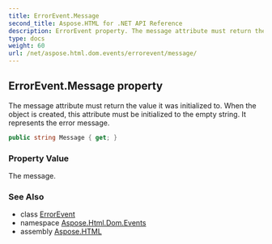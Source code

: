 ```yaml
---
title: ErrorEvent.Message
second_title: Aspose.HTML for .NET API Reference
description: ErrorEvent property. The message attribute must return the value it was initialized to. When the object is created this attribute must be initialized to the empty string. It represents the error message
type: docs
weight: 60
url: /net/aspose.html.dom.events/errorevent/message/
---
```

## ErrorEvent.Message property

The message attribute must return the value it was initialized to. When the object is created, this attribute must be initialized to the empty string. It represents the error message.

```csharp
public string Message { get; }
```

### Property Value

The message.

### See Also

* class [ErrorEvent](../)
* namespace [Aspose.Html.Dom.Events](../../errorevent/)
* assembly [Aspose.HTML](../../../)
